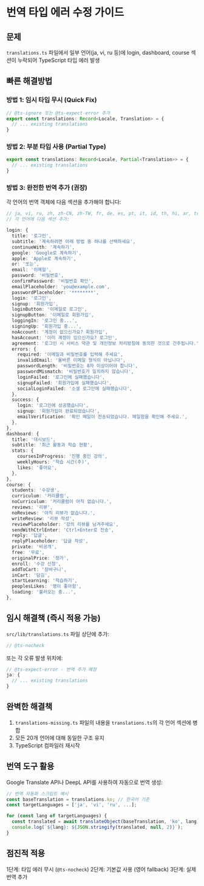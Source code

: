 # 번역 타입 에러 수정 가이드

## 문제
`translations.ts` 파일에서 일부 언어(ja, vi, ru 등)에 login, dashboard, course 섹션이 누락되어 TypeScript 타입 에러 발생

## 빠른 해결방법

### 방법 1: 임시 타입 무시 (Quick Fix)
```typescript
// @ts-ignore 또는 @ts-expect-error 추가
export const translations: Record<Locale, Translation> = {
  // ... existing translations
}
```

### 방법 2: 부분 타입 사용 (Partial Type)
```typescript
export const translations: Record<Locale, Partial<Translation>> = {
  // ... existing translations
}
```

### 방법 3: 완전한 번역 추가 (권장)

각 언어의 번역 객체에 다음 섹션을 추가해야 합니다:

```typescript
// ja, vi, ru, zh, zh-CN, zh-TW, fr, de, es, pt, it, id, th, hi, ar, tr, pl, uk
// 각 언어에 다음 섹션 추가:

login: {
  title: '로그인',
  subtitle: '계속하려면 아래 방법 중 하나를 선택하세요',
  continueWith: '계속하기',
  google: 'Google로 계속하기',
  apple: 'Apple로 계속하기',
  or: '또는',
  email: '이메일',
  password: '비밀번호',
  confirmPassword: '비밀번호 확인',
  emailPlaceholder: 'you@example.com',
  passwordPlaceholder: '********',
  login: '로그인',
  signup: '회원가입',
  loginButton: '이메일로 로그인',
  signupButton: '이메일로 회원가입',
  loggingIn: '로그인 중...',
  signingUp: '회원가입 중...',
  noAccount: '계정이 없으신가요? 회원가입',
  hasAccount: '이미 계정이 있으신가요? 로그인',
  agreement: '로그인 시 서비스 약관 및 개인정보 처리방침에 동의한 것으로 간주됩니다.',
  errors: {
    required: '이메일과 비밀번호를 입력해 주세요',
    invalidEmail: '올바른 이메일 형식이 아닙니다',
    passwordLength: '비밀번호는 8자 이상이어야 합니다',
    passwordMismatch: '비밀번호가 일치하지 않습니다',
    loginFailed: '로그인에 실패했습니다',
    signupFailed: '회원가입에 실패했습니다',
    socialLoginFailed: '소셜 로그인에 실패했습니다',
  },
  success: {
    login: '로그인에 성공했습니다',
    signup: '회원가입이 완료되었습니다',
    emailVerification: '확인 메일이 전송되었습니다. 메일함을 확인해 주세요.',
  },
},
dashboard: {
  title: '대시보드',
  subtitle: '최근 활동과 학습 현황',
  stats: {
    coursesInProgress: '진행 중인 강의',
    weeklyHours: '학습 시간(주)',
    likes: '좋아요',
  },
},
course: {
  students: '수강생',
  curriculum: '커리큘럼',
  noCurriculum: '커리큘럼이 아직 없습니다.',
  reviews: '리뷰',
  noReviews: '아직 리뷰가 없습니다.',
  writeReview: '리뷰 작성',
  reviewPlaceholder: '강의 리뷰를 남겨주세요',
  sendWithCtrlEnter: 'Ctrl+Enter로 전송',
  reply: '답글',
  replyPlaceholder: '답글 작성',
  private: '비공개',
  free: '무료',
  originalPrice: '정가',
  enroll: '수강 신청',
  addToCart: '장바구니',
  inCart: '담김',
  startLearning: '학습하기',
  peoplesLikes: '명이 좋아함',
  loading: '불러오는 중...',
},
```

## 임시 해결책 (즉시 적용 가능)

`src/lib/translations.ts` 파일 상단에 추가:

```typescript
// @ts-nocheck
```

또는 각 오류 발생 위치에:

```typescript
// @ts-expect-error - 번역 추가 예정
ja: {
  // ... existing translations
}
```

## 완벽한 해결책

1. `translations-missing.ts` 파일의 내용을 `translations.ts`의 각 언어 섹션에 병합
2. 모든 20개 언어에 대해 동일한 구조 유지
3. TypeScript 컴파일러 재시작

## 번역 도구 활용

Google Translate API나 DeepL API를 사용하여 자동으로 번역 생성:

```javascript
// 번역 자동화 스크립트 예시
const baseTranslation = translations.ko; // 한국어 기준
const targetLanguages = ['ja', 'vi', 'ru', ...];

for (const lang of targetLanguages) {
  const translated = await translateObject(baseTranslation, 'ko', lang);
  console.log(`${lang}: ${JSON.stringify(translated, null, 2)}`);
}
```

## 점진적 적용

1단계: 타입 에러 무시 (`@ts-nocheck`)
2단계: 기본값 사용 (영어 fallback)
3단계: 실제 번역 추가